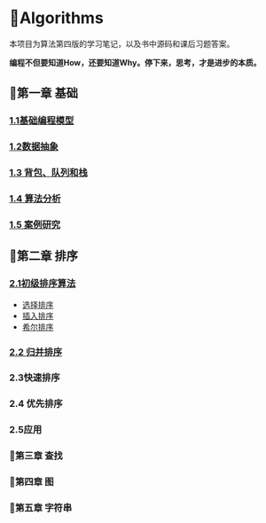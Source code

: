 #  :book:Algorithms 

本项目为算法第四版的学习笔记，以及书中源码和课后习题答案。

**编程不但要知道How，还要知道Why。停下来，思考，才是进步的本质。**

## :bookmark_tabs:第一章 基础

### [1.1基础编程模型](https://github.com/1945883967/Algorithms/blob/master/Fundamentals/note/Fundamentals-1.1.md)

### [1.2数据抽象](https://github.com/1945883967/Algorithms/blob/master/Fundamentals/note/Fundamentals-1.2.md)

### [1.3 背包、队列和栈](https://github.com/1945883967/Algorithms/blob/master/Fundamentals/note/Fundamentals-1.3.md)

### [1.4 算法分析](https://github.com/1945883967/Algorithms/blob/master/Fundamentals/note/Fundamentals-1.4.md)

### [1.5 案例研究](https://github.com/1945883967/Algorithms/blob/master/Fundamentals/note/Fundamentals-1.5.md)

## :bookmark_tabs:第二章 排序

### [2.1初级排序算法](https://github.com/1945883967/Algorithms/blob/master/Sorting/note/Sortings-2.1.md)

* [选择排序](https://github.com/1945883967/Algorithms/blob/master/Sorting/note/Sortings-2.1.md#选择排序)
* [插入排序](https://github.com/1945883967/Algorithms/blob/master/Sorting/note/Sortings-2.1.md#插入排序)
* [希尔排序](https://github.com/1945883967/Algorithms/blob/master/Sorting/note/Sortings-2.1.md#希尔排序)

### [2.2 归并排序](https://github.com/1945883967/Algorithms/blob/master/Sorting/note/Sortings-2.2.md)

### 2.3快速排序

### 2.4 优先排序

### 2.5应用

### :bookmark_tabs:第三章 查找

### :bookmark_tabs:第四章 图

### :bookmark_tabs:第五章 字符串







